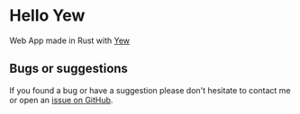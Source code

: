 # Hello Yew

Web App made in Rust with [Yew](https://yew.rs/)

## Bugs or suggestions

If you found a bug or have a suggestion please don't hesitate to contact me or
open an
[issue on GitHub](https://github.com/pabcrudel/hello-yew/issues).
